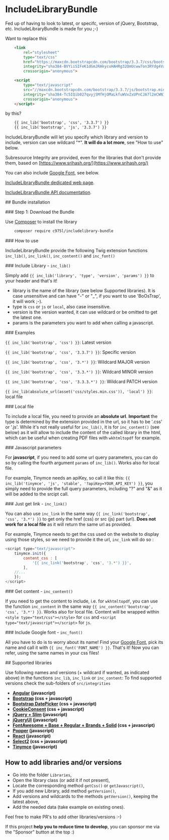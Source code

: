 # IncludeLibraryBundle

Fed up of having to look to latest, or specifc, version of jQuery, Bootstrap, etc. IncludeLibraryBundle is made for you ;-)

Want to replace this

```html
    <link
        rel="stylesheet"
        type="text/css"
        href="https://maxcdn.bootstrapcdn.com/bootstrap/3.3.7/css/bootstrap.min.css"
        integrity="sha384-BVYiiSIFeK1dGmJRAkycuHAHRg32OmUcww7on3RYdg4Va+PmSTsz/K68vbdEjh4u"
        crossorigin="anonymous">

    <script
        type="text/javascript"
        src="//maxcdn.bootstrapcdn.com/bootstrap/3.3.7/js/bootstrap.min.js"
        integrity="sha384-Tc5IQib027qvyjSMfHjOMaLkfuWVxZxUPnCJA7l2mCWNIpG9mGCD8wGNIcPD7Txa"
        crossorigin="anonymous">
    </script>
```

by this?

```html
    {{ inc_lib('bootstrap', 'css', '3.3.7') }}
    {{ inc_lib('bootstrap', 'js', '3.3.7') }}
```

IncludeLibraryBundle will let you specify which library and version to include, version can use wildcard "*". **It will do a lot more**, see "How to use" below.

Subresource Integrity are provided, even for the libraries that don't provide them, based on [https://www.srihash.org/](https://www.srihash.org/)

You can also include [Google Font](https://fonts.google.com), see below.

[IncludeLibraryBundle dedicated web page](https://975l.com/en/pages/include-library-bundle).

[IncludeLibraryBundle API documentation](https://975l.com/apidoc/c975L/IncludeLibraryBundle.html).

## Bundle installation

### Step 1: Download the Bundle

Use [Composer](https://getcomposer.org) to install the library

```bash
    composer require c975l/includelibrary-bundle
```

### How to use

IncludeLibraryBundle provide the following Twig extension functions `inc_lib()`, `inc_link()`, `inc_content()` and `inc_font()`

### Include Library - `inc_lib()`

Simply add `{{ inc_lib('library', 'type', 'version', 'params') }}` to your header and that's it!

- library is the name of the library (see below Supported libraries). It is case unsensitive and can have "-" or "_", if you want to use 'BoOsTrap', it will work ;-).
- type is `css` or `js` or `local`, also case insensitive.
- version is the version wanted, it can use wildcard or be omitted to get the latest one.
- params is the parameters you want to add when calling a javascript.

### Examples

`{{ inc_lib('bootstrap', 'css') }}`: Latest version

`{{ inc_lib('bootstrap', 'css', '3.3.7') }}`: Specific version

`{{ inc_lib('bootstrap', 'css', '3.*') }}`: Wildcard MAJOR version

`{{ inc_lib('bootstrap', 'css', '3.3.*') }}`: Wildcard MINOR version

`{{ inc_lib('bootstrap', 'css', '3.3.3.*') }}`: Wildcard PATCH version

`{{ inc_lib(absolute_url(asset('css/styles.min.css')), 'local') }}`: local file

### Local file

To include a local file, you need to provide an **absolute url**. **Important** the type is determined by the extension provided in the url, so it has to be '.css' or '.js'. While it's not really useful for `inc_lib()`, it is for `inc_content()` (see below) as it will allow to include the content of the called library in the html, which can be useful when creating PDF files with `wkhtmltopdf` for example.

### Javascript parameters

For **javascript**, if you need to add some url query parameters, you can do so by calling the fourth argument `params` of `inc_lib()`. Works also for local file.

For example, Tinymce needs an apiKey, so call it like this: `{{ inc_lib('tinymce', 'js', 'stable', '?apiKey=YOUR_API_KEY') }}`, you simply need to provide the full query parameters, including "?" and "&" as it will be added to the srcipt call.

### Just get link - `inc_link()`

You can also use `inc_link` in the same way `{{ inc_link('bootstrap', 'css', '3.*') }}` to get only the href (css) or src (js) part (url). **Does not work for a local file** as it will return the same url as provided.

For example, Tinymce needs to get the css used on the website to display using those styles, so we need to provide it the url, `inc_link` will do so :

```javascript
<script type="text/javascript">
    tinymce.init({
        content_css : [
            '{{ inc_link('bootstrap', 'css', '3.*') }}',
        ],
    //...
    });
</script>
```

### Get content - `inc_content()`

If you need to get the content to include, i.e. for `wkhtmltopdf`, you can use the function `inc_content` in the same way `{{ inc_content('bootstrap', 'css', '3.*') }}`. Works also for local file. Content will be wrapped within `<style type="text/css"></style>` for `css` and `<script type="text/javascript"></script>` for `js`.

### Include Google font - `inc_font()`

All you have to do is to worry about its name! Find your [Google Font](https://fonts.google.com/), pick its name and call it with `{{ inc_font('FONT_NAME') }}`. That's it! Now you can refer, using the same names in your css files!

## Supported libraries

Use following names and versions (+ wildcard if wanted, as indicated above) in the functions `inc_lib`, `inc_link` or `inc_content`:
To find supported versions check the sub-folders of `src/integrities`

- **[Angular](https://angularjs.org) (javascript)**
- **[Bootstrap](http://getbootstrap.com) (css + javascript)**
- **[Bootstrap DatePicker](https://github.com/uxsolutions/bootstrap-datepicker) (css + javascript)**
- **[CookieConsent](https://cookieconsent.insites.com) (css + javascript)**
- **[jQuery + Slim](https://jquery.com) (javascript)**
- **[jQueryUI](https://jquery.com/ui) (javascript)**
- **[FontAwesome + Base + Regular + Brands + Solid](https://fontawesome.com) (css + javascript)**
- **[Popper](https://popper.js.org) (javascript)**
- **[React](https://reactjs.org) (javascript)**
- **[Select2](https://select2.org) (css + javascript)**
- **[Tinymce](https://www.tinymce.com) (javascript)**

## How to add libraries and/or versions

- Go into the folder `Libraries`,
- Open the library class (or add it if not present),
- Locate the corresponding method `getCss()` or `getJavascript()`,
- If you add new Library, add method `getVersion()`,
- Add versions and wildcards to the methods `getVersion()`, keeping the latest above,
- Add the needed data (take example on existing ones).

Feel free to make PR's to add other libraries/versions :-)

If this project **help you to reduce time to develop**, you can sponsor me via the "Sponsor" button at the top :)
